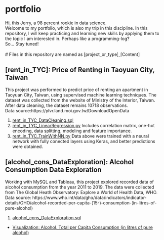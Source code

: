 # portfolio
<p>
Hi, this Jerry, a 98 percent rookie in data science. <br>
Welcome to my portfolio, which is also my trip in this discipline.
In this repository, I will keep practicing and learning new skills by applying them to the topic I am interested in. 
Perhaps like a programming-log?
<br>
So... Stay tuned!
<br>
<br>
# Files in this repository are named as [project_or_type]_[Content]
</p>
<h2> [rent_in_TYC]: Price of Renting in Taoyuan City, Taiwan </h1>
<p>This project was performed to predict price of renting an apartment in Taoyuan City, Taiwan, 
using supervised machine learning techniques. 
The dataset was collected from the website of Ministry of the Interior, Taiwan.
After data cleaning, the dataset remains 10718 observations.
<br>
Data source:https://plvr.land.moi.gov.tw/DownloadOpenData
</p>
<ol>
<li><a href="https://github.com/JerryJheng/portfolio/blob/main/rent_in_TYC_DataCleaning.sql">rent_in_TYC_DataCleaning.sql</a></li>
<li><a href="https://github.com/JerryJheng/portfolio/blob/main/rent_in_TYC_LinearRegression.py">rent_in_TYC_LinearRegression.py</a>
 Includes correlation matrix, one-hot encoding, data splitting, modeling and feature importance. 
</li>
<li>
<a href="https://github.com/JerryJheng/portfolio/blob/main/rent_in_TYC_TrainWithNN.py">rent_in_TYC_TrainWithNN.py</a> 
Data above were trained with a neural network with fully conected layers using Keras, and better predictions were obtained.
</li>
</ol>
<h2>[alcohol_cons_DataExploration]: Alcohol Consumption Data Exploration</h2>
<p>Working with MySQL and Tableau, this project explored recorded data of alcohol consumption from the year 2011 to 2019. 
The data were collected from The Global Heath Observatory: Explore a World of Health Data, WHO.
<br>
Data source: https://www.who.int/data/gho/data/indicators/indicator-details/GHO/alcohol-recorded-per-capita-(15-)-consumption-(in-litres-of-pure-alcohol)
</p>
<ol>
<li><a href="https://github.com/JerryJheng/portfolio/blob/main/alcohol_cons_DataExploration.sql">alcohol_cons_DataExploration.sql</a></li>
</ol>
<ul>
<li><a href="https://public.tableau.com/app/profile/jerry.jheng/viz/AlcoholConsumptionDataExploration/AlcoholConsumptionByLocation">
Visualization: Alcohol, Total per Capita Consumption (in litres of pure alcohol)</a></li>
</ul>
